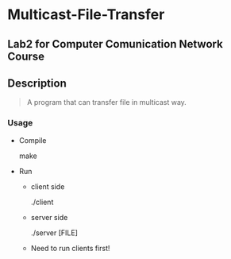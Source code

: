# Multicast-File-Transfer
## Lab2 for Computer Comunication Network Course

## Description

> A program that can transfer file in multicast way.

### Usage

* Compile

    make

* Run
  * client side
  
      ./client
      
  * server side
  
      ./server [FILE]
  
  * Need to run clients first!
